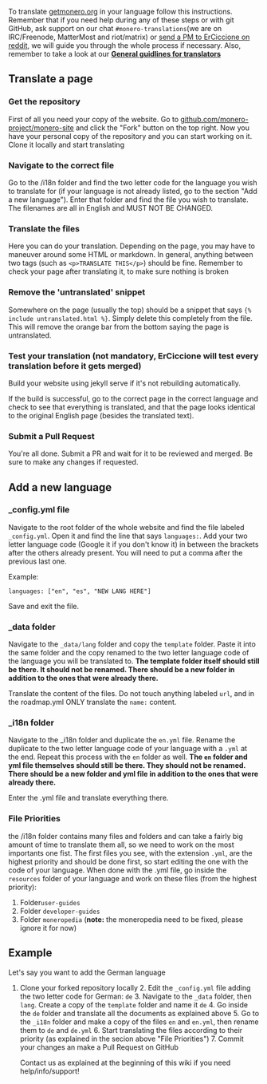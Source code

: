 To translate [getmonero.org](http://getmonero.org) in your language follow this instructions. Remember that if you need help during any of these steps or with git GitHub, ask support on our chat `#monero-translations`(we are on IRC/Freenode, MatterMost and riot/matrix) or [send a PM to ErCiccione on reddit](https://www.reddit.com/message/compose/?to=erciccione), we will guide you through the whole process if necessary. Also, remember to take a look at our **[General guidlines for translators](https://taiga.getmonero.org/project/erciccione-monero-localization/wiki/home)**

## Translate a page

### Get the repository

First of all you need your copy of the website. Go to [github.com/monero-project/monero-site](https://github.com/monero-project/monero-site) and click the "Fork" button on the top right. Now you have your personal copy of the repository and you can start working on it. Clone it locally and start translating

### Navigate to the correct file

Go to the /i18n folder and find the two letter code for the language you wish to translate for (if your language is not already listed, go to the section "Add a new language"). Enter that folder and find the file you wish to translate. The filenames are all in English and MUST NOT BE CHANGED.

### Translate the files

Here you can do your translation. Depending on the page, you may have to maneuver around some HTML or markdown. In general, anything between two tags (such as `<p>TRANSLATE THIS</p>`) should be fine.
Remember to check your page after translating it, to make sure nothing is broken

### Remove the 'untranslated' snippet

Somewhere on the page (usually the top) should be a snippet that says `{% include untranslated.html %}`. Simply delete this completely from the file. This will remove the orange bar from the bottom saying the page is untranslated.

### Test your translation (not mandatory, ErCiccione will test every translation before it gets merged)

Build your website using jekyll serve if it's not rebuilding automatically.

If the build is successful, go to the correct page in the correct language and check to see that everything is translated, and that the page looks identical to the original English page (besides the translated text).

### Submit a Pull Request

You're all done. Submit a PR and wait for it to be reviewed and merged. Be sure to make any changes if requested.

## Add a new language

### _config.yml file

Navigate to the root folder of the whole website and find the file labeled `_config.yml`. Open it and find the line that says `languages:`. Add your two letter language code (Google it if you don't know it) in between the brackets after the others already present. You will need to put a comma after the previous last one.

Example:

```
languages: ["en", "es", "NEW LANG HERE"]
```

Save and exit the file.

### _data folder

Navigate to the `_data/lang` folder and copy the `template` folder. Paste it into the same folder and the copy renamed to the two letter language code of the language you will be translated to.
**The template folder itself should still be there. It should not be renamed. There should be a new folder in addition to the ones that were already there.**

Translate the content of the files. Do not touch anything labeled `url`, and in the roadmap.yml ONLY translate the `name:` content.

### _i18n folder

Navigate to the _i18n folder and duplicate the `en.yml` file. Rename the duplicate to the two letter language code of your language with a `.yml` at the end. Repeat this process with the `en` folder as well.
**The `en` folder and yml file themselves should still be there. They should not be renamed. There should be a new folder and yml file in addition to the ones that were already there.**

Enter the .yml file and translate everything there.

### File Priorities

the /i18n folder contains many files and folders and can take a fairly big amount of time to translate them all, so we need to work on the most importants one fist. The first files you see, with the extension `.yml`, are the highest priority and should be done first, so start editing the one with the code of your language.
When done with the .yml file, go inside the `resources` folder of your language and work on these files (from the highest priority):

1. Folder`user-guides` 
2. Folder `developer-guides`
3. Folder `moneropedia` (**note:** the moneropedia need to be fixed, please ignore it for now)
## Example

Let's say you want to add the German language

1.  Clone your forked repository locally
    2\. Edit the `_config.yml` file adding the two letter code for German: `de`
    3\. Navigate to the `_data` folder, then `lang`. Create a copy of the `template` folder and name it `de`
    4\. Go inside the `de` folder and translate all the documents as explained above
    5\. Go to the `_i18n` folder and make a copy of the files `en` and `en.yml`, then rename them to `de` and `de.yml`
    6\. Start translating the files according to their priority (as explained in the secion above "File Priorities")
    7\. Commit your changes an make a Pull Request on GitHub

    Contact us as explained at the beginning of this wiki if you need help/info/support!
